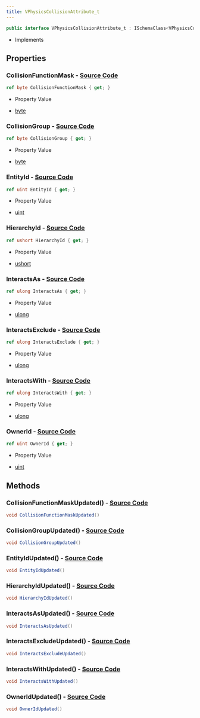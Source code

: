 ```yaml
---
title: VPhysicsCollisionAttribute_t
---
```


```csharp
public interface VPhysicsCollisionAttribute_t : ISchemaClass<VPhysicsCollisionAttribute_t>, ISchemaField, ISchemaClass, INativeHandle
```

- Implements

## Properties

### **CollisionFunctionMask** - [Source Code](https://github.com/swiftly-solution/swiftlys2/blob/main/managed/src/SwiftlyS2.Generated/Schemas/Interfaces/VPhysicsCollisionAttribute_t.cs#L30)

```csharp
ref byte CollisionFunctionMask { get; }
```

- Property Value

- [byte](https://learn.microsoft.com/dotnet/api/system.byte)

### **CollisionGroup** - [Source Code](https://github.com/swiftly-solution/swiftlys2/blob/main/managed/src/SwiftlyS2.Generated/Schemas/Interfaces/VPhysicsCollisionAttribute_t.cs#L28)

```csharp
ref byte CollisionGroup { get; }
```

- Property Value

- [byte](https://learn.microsoft.com/dotnet/api/system.byte)

### **EntityId** - [Source Code](https://github.com/swiftly-solution/swiftlys2/blob/main/managed/src/SwiftlyS2.Generated/Schemas/Interfaces/VPhysicsCollisionAttribute_t.cs#L22)

```csharp
ref uint EntityId { get; }
```

- Property Value

- [uint](https://learn.microsoft.com/dotnet/api/system.uint32)

### **HierarchyId** - [Source Code](https://github.com/swiftly-solution/swiftlys2/blob/main/managed/src/SwiftlyS2.Generated/Schemas/Interfaces/VPhysicsCollisionAttribute_t.cs#L26)

```csharp
ref ushort HierarchyId { get; }
```

- Property Value

- [ushort](https://learn.microsoft.com/dotnet/api/system.uint16)

### **InteractsAs** - [Source Code](https://github.com/swiftly-solution/swiftlys2/blob/main/managed/src/SwiftlyS2.Generated/Schemas/Interfaces/VPhysicsCollisionAttribute_t.cs#L16)

```csharp
ref ulong InteractsAs { get; }
```

- Property Value

- [ulong](https://learn.microsoft.com/dotnet/api/system.uint64)

### **InteractsExclude** - [Source Code](https://github.com/swiftly-solution/swiftlys2/blob/main/managed/src/SwiftlyS2.Generated/Schemas/Interfaces/VPhysicsCollisionAttribute_t.cs#L20)

```csharp
ref ulong InteractsExclude { get; }
```

- Property Value

- [ulong](https://learn.microsoft.com/dotnet/api/system.uint64)

### **InteractsWith** - [Source Code](https://github.com/swiftly-solution/swiftlys2/blob/main/managed/src/SwiftlyS2.Generated/Schemas/Interfaces/VPhysicsCollisionAttribute_t.cs#L18)

```csharp
ref ulong InteractsWith { get; }
```

- Property Value

- [ulong](https://learn.microsoft.com/dotnet/api/system.uint64)

### **OwnerId** - [Source Code](https://github.com/swiftly-solution/swiftlys2/blob/main/managed/src/SwiftlyS2.Generated/Schemas/Interfaces/VPhysicsCollisionAttribute_t.cs#L24)

```csharp
ref uint OwnerId { get; }
```

- Property Value

- [uint](https://learn.microsoft.com/dotnet/api/system.uint32)

## Methods

### **CollisionFunctionMaskUpdated()** - [Source Code](https://github.com/swiftly-solution/swiftlys2/blob/main/managed/src/SwiftlyS2.Generated/Schemas/Interfaces/VPhysicsCollisionAttribute_t.cs#L39)

```csharp
void CollisionFunctionMaskUpdated()
```

### **CollisionGroupUpdated()** - [Source Code](https://github.com/swiftly-solution/swiftlys2/blob/main/managed/src/SwiftlyS2.Generated/Schemas/Interfaces/VPhysicsCollisionAttribute_t.cs#L38)

```csharp
void CollisionGroupUpdated()
```

### **EntityIdUpdated()** - [Source Code](https://github.com/swiftly-solution/swiftlys2/blob/main/managed/src/SwiftlyS2.Generated/Schemas/Interfaces/VPhysicsCollisionAttribute_t.cs#L35)

```csharp
void EntityIdUpdated()
```

### **HierarchyIdUpdated()** - [Source Code](https://github.com/swiftly-solution/swiftlys2/blob/main/managed/src/SwiftlyS2.Generated/Schemas/Interfaces/VPhysicsCollisionAttribute_t.cs#L37)

```csharp
void HierarchyIdUpdated()
```

### **InteractsAsUpdated()** - [Source Code](https://github.com/swiftly-solution/swiftlys2/blob/main/managed/src/SwiftlyS2.Generated/Schemas/Interfaces/VPhysicsCollisionAttribute_t.cs#L32)

```csharp
void InteractsAsUpdated()
```

### **InteractsExcludeUpdated()** - [Source Code](https://github.com/swiftly-solution/swiftlys2/blob/main/managed/src/SwiftlyS2.Generated/Schemas/Interfaces/VPhysicsCollisionAttribute_t.cs#L34)

```csharp
void InteractsExcludeUpdated()
```

### **InteractsWithUpdated()** - [Source Code](https://github.com/swiftly-solution/swiftlys2/blob/main/managed/src/SwiftlyS2.Generated/Schemas/Interfaces/VPhysicsCollisionAttribute_t.cs#L33)

```csharp
void InteractsWithUpdated()
```

### **OwnerIdUpdated()** - [Source Code](https://github.com/swiftly-solution/swiftlys2/blob/main/managed/src/SwiftlyS2.Generated/Schemas/Interfaces/VPhysicsCollisionAttribute_t.cs#L36)

```csharp
void OwnerIdUpdated()
```


